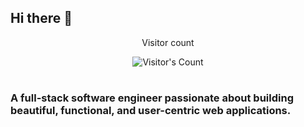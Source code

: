 ## Hi there 👋

<!--
**KaralisKosmas/Karaliskosmas** is a ✨ _special_ ✨ repository because its `README.md` (this file) appears on your GitHub profile.

Here are some ideas to get you started:

- 🔭 I’m currently working on ...
- 🌱 I’m currently learning ...
- 👯 I’m looking to collaborate on ...
- 🤔 I’m looking for help with ...
- 💬 Ask me about ...
- 📫 How to reach me: ...
- 😄 Pronouns: ...
- ⚡ Fun fact: ...
-->
<div align="center"> 
  <p>Visitor count</p>
  <img src="https://profile-counter.glitch.me/{KaralisKosmas}/count.svg" alt="Visitor's Count" />
</div>

<h1 align="center">
    <font=Inter&size=48&center=true&vCenter=true&width=500&height=70&color=4493F8&duration=4000&lines=Hi+There!+👋;+I'm+Chijioke+Okorji!;" />
</h1>

### A full-stack software engineer passionate about building beautiful, functional, and user-centric web applications.
